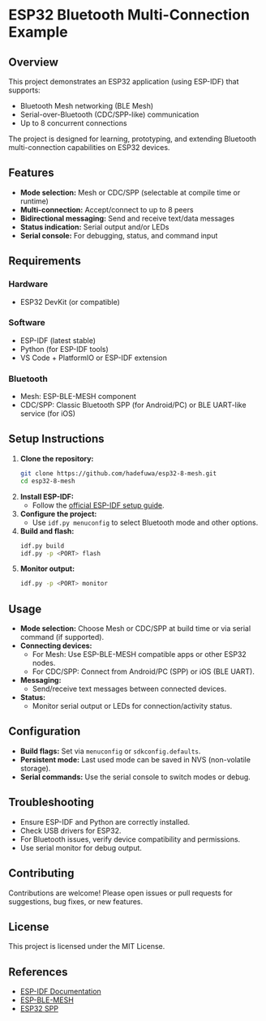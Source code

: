 # ESP32 Bluetooth Multi-Connection Example

## Overview
This project demonstrates an ESP32 application (using ESP-IDF) that supports:
- Bluetooth Mesh networking (BLE Mesh)
- Serial-over-Bluetooth (CDC/SPP-like) communication
- Up to 8 concurrent connections

The project is designed for learning, prototyping, and extending Bluetooth multi-connection capabilities on ESP32 devices.

## Features
- **Mode selection:** Mesh or CDC/SPP (selectable at compile time or runtime)
- **Multi-connection:** Accept/connect to up to 8 peers
- **Bidirectional messaging:** Send and receive text/data messages
- **Status indication:** Serial output and/or LEDs
- **Serial console:** For debugging, status, and command input

## Requirements
### Hardware
- ESP32 DevKit (or compatible)

### Software
- ESP-IDF (latest stable)
- Python (for ESP-IDF tools)
- VS Code + PlatformIO or ESP-IDF extension

### Bluetooth
- Mesh: ESP-BLE-MESH component
- CDC/SPP: Classic Bluetooth SPP (for Android/PC) or BLE UART-like service (for iOS)

## Setup Instructions
1. **Clone the repository:**
   ```sh
   git clone https://github.com/hadefuwa/esp32-8-mesh.git
   cd esp32-8-mesh
   ```
2. **Install ESP-IDF:**
   - Follow the [official ESP-IDF setup guide](https://docs.espressif.com/projects/esp-idf/en/latest/esp32/get-started/).
3. **Configure the project:**
   - Use `idf.py menuconfig` to select Bluetooth mode and other options.
4. **Build and flash:**
   ```sh
   idf.py build
   idf.py -p <PORT> flash
   ```
5. **Monitor output:**
   ```sh
   idf.py -p <PORT> monitor
   ```

## Usage
- **Mode selection:** Choose Mesh or CDC/SPP at build time or via serial command (if supported).
- **Connecting devices:**
  - For Mesh: Use ESP-BLE-MESH compatible apps or other ESP32 nodes.
  - For CDC/SPP: Connect from Android/PC (SPP) or iOS (BLE UART).
- **Messaging:**
  - Send/receive text messages between connected devices.
- **Status:**
  - Monitor serial output or LEDs for connection/activity status.

## Configuration
- **Build flags:** Set via `menuconfig` or `sdkconfig.defaults`.
- **Persistent mode:** Last used mode can be saved in NVS (non-volatile storage).
- **Serial commands:** Use the serial console to switch modes or debug.

## Troubleshooting
- Ensure ESP-IDF and Python are correctly installed.
- Check USB drivers for ESP32.
- For Bluetooth issues, verify device compatibility and permissions.
- Use serial monitor for debug output.

## Contributing
Contributions are welcome! Please open issues or pull requests for suggestions, bug fixes, or new features.

## License
This project is licensed under the MIT License.

## References
- [ESP-IDF Documentation](https://docs.espressif.com/projects/esp-idf/en/latest/esp32/)
- [ESP-BLE-MESH](https://docs.espressif.com/projects/esp-idf/en/latest/esp32/api-reference/bluetooth/esp_ble_mesh.html)
- [ESP32 SPP](https://docs.espressif.com/projects/esp-idf/en/latest/esp32/api-reference/bluetooth/classic_bt.html) 